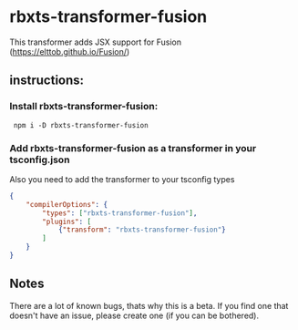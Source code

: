 # rbxts-transformer-fusion
This transformer adds JSX support for Fusion (https://elttob.github.io/Fusion/)

## instructions:
### Install rbxts-transformer-fusion:

``` npm i -D rbxts-transformer-fusion```

### Add rbxts-transformer-fusion as a transformer in your tsconfig.json
Also you need to add the transformer to your tsconfig types

```json
{
	"compilerOptions": {
		"types": ["rbxts-transformer-fusion"],
		"plugins": [
			{"transform": "rbxts-transformer-fusion"}
		]
	}
}
```

## Notes 
There are a lot of known bugs, thats why this is a beta.
If you find one that doesn't have an issue, please create one (if you can be bothered).